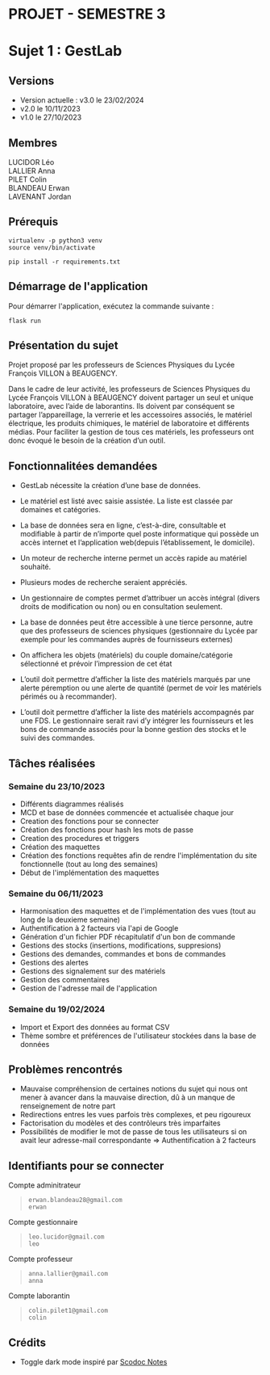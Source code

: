 # PROJET - SEMESTRE 3

# Sujet 1 : GestLab

## Versions

* Version actuelle : v3.0 le 23/02/2024
* v2.0 le 10/11/2023
* v1.0 le 27/10/2023

## Membres 

LUCIDOR Léo  
LALLIER Anna  
PILET Colin  
BLANDEAU Erwan  
LAVENANT Jordan  

## Prérequis

    virtualenv -p python3 venv
    source venv/bin/activate

    pip install -r requirements.txt

## Démarrage de l'application


Pour démarrer l'application, exécutez la commande suivante :

```
flask run
```

## Présentation du sujet

Projet proposé par les professeurs de Sciences Physiques du Lycée François VILLON à BEAUGENCY.

Dans le cadre de leur activité, les professeurs de Sciences Physiques du Lycée François VILLON à BEAUGENCY doivent partager un seul et unique laboratoire, avec l’aide de laborantins. Ils doivent par conséquent se partager l’appareillage, la verrerie et les accessoires associés, le matériel électrique, les produits chimiques, le matériel de laboratoire et différents médias. Pour faciliter la gestion de tous ces matériels, les professeurs ont donc évoqué le besoin de la création d’un outil.

## Fonctionnalitées demandées

* GestLab nécessite la création d’une base de données.

* Le matériel est listé avec saisie assistée. La liste est classée par domaines et catégories.

* La base de données sera en ligne, c’est-à-dire, consultable et modifiable à partir de n’importe quel poste informatique qui possède un accès internet et l’application web(depuis l’établissement, le domicile).
* Un moteur de recherche interne permet un accès rapide au matériel souhaité.
* Plusieurs modes de recherche seraient appréciés.

* Un gestionnaire de comptes permet d’attribuer un accès intégral (divers droits de modification ou non) ou en consultation seulement.

* La base de données peut être accessible à une tierce personne, autre que des professeurs de sciences physiques (gestionnaire du Lycée par exemple pour les commandes auprès de fournisseurs externes)

* On affichera les objets (matériels) du couple domaine/catégorie sélectionné et prévoir l’impression de cet état

* L’outil doit permettre d’afficher la liste des matériels marqués par une alerte péremption ou une alerte de quantité (permet de voir les matériels périmés ou à recommander).

* L’outil doit permettre d’afficher la liste des matériels accompagnés par une FDS. Le gestionnaire serait ravi d’y intégrer les fournisseurs et les bons de commande associés pour la bonne gestion des stocks et le suivi des commandes.

## Tâches réalisées

### Semaine du 23/10/2023
- Différents diagrammes réalisés
- MCD et base de données commencée et actualisée chaque jour
- Creation des fonctions pour se connecter
- Création des fonctions pour hash les mots de passe
- Creation des procedures et triggers
- Création des maquettes
- Création des fonctions requêtes afin de rendre l'implémentation du site fonctionnelle (tout au long des semaines)
- Début de l'implémentation des maquettes

### Semaine du 06/11/2023

- Harmonisation des maquettes et de l'implémentation des vues (tout au long de la deuxieme semaine)
- Authentification à 2 facteurs via l'api de Google
- Génération d'un fichier PDF récapitulatif d'un bon de commande
- Gestions des stocks (insertions, modifications, suppresions)
- Gestions des demandes, commandes et bons de commandes
- Gestions des alertes
- Gestions des signalement sur des matériels
- Gestion des commentaires 
- Gestion de l'adresse mail de l'application 

### Semaine du 19/02/2024

- Import et Export des données au format CSV
- Thème sombre et préférences de l'utilisateur stockées dans la base de données

## Problèmes rencontrés

- Mauvaise compréhension de certaines notions du sujet qui nous ont mener à avancer dans la mauvaise direction, dû à un manque de renseignement de notre part
- Redirections entres les vues parfois très complexes, et peu rigoureux
- Factorisation du modèles et des contrôleurs très imparfaites
- Possibilités de modifier le mot de passe de tous les utilisateurs si on avait leur adresse-mail correspondante => Authentification à 2 facteurs

## Identifiants pour se connecter

Compte adminitrateur  

> ``erwan.blandeau28@gmail.com``  
``erwan``

Compte gestionnaire 
> ``leo.lucidor@gmail.com``  
``leo``

Compte professeur  
> ``anna.lallier@gmail.com``  
``anna``  

Compte laborantin  
> ``colin.pilet1@gmail.com``  
``colin``

## Crédits

* Toggle dark mode inspiré par [Scodoc Notes](https://github.com/SebL68/Scodoc_Notes)
